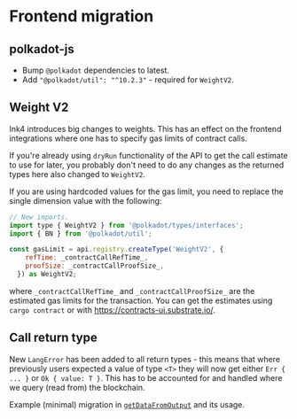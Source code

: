 # Frontend migration

## polkadot-js 

* Bump `@polkadot` dependencies to latest.
* Add `"@polkadot/util": "^10.2.3"` - required for `WeightV2`.

## Weight V2

Ink4 introduces big changes to weights. This has an effect on the frontend integrations where one has to specify gas limits of contract calls.

If you're already using `dryRun` functionality of the API to get the call estimate to use for later, you probably don't need to do any changes as the returned types here also changed to `WeightV2`.

If you are using hardcoded values for the gas limit, you need to replace the single dimension value with the following:
```javascript
// New imports.
import type { WeightV2 } from '@polkadot/types/interfaces';
import { BN } from '@polkadot/util';

const gasLimit = api.registry.createType('WeightV2', {
    refTime: _contractCallRefTime_,
    proofSize: _contractCallProofSize_,
  }) as WeightV2;
```
where `_contractCallRefTime_` and `_contractCallProofSize_` are the estimated gas limits for the transaction. You can get the estimates using `cargo contract` or with https://contracts-ui.substrate.io/.


## Call return type

New `LangError` has been added to all return types - this means that where previously users expected a value of type `<T>` they will now get either `Err { ... }` or `Ok { value: T }`. This has to be accounted for and handled where we query (read from) the blockchain.

Example (minimal) migration in [`getDataFromOutput`](https://github.com/Cardinal-Cryptography/bulletin-board-example/blob/ink4/frontend/src/utils/getDataFromOutput.ts#L3) and its usage.
